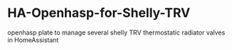 # HA-Openhasp-for-Shelly-TRV
openhasp plate to manage several shelly TRV thermostatic radiator valves in HomeAssistant
